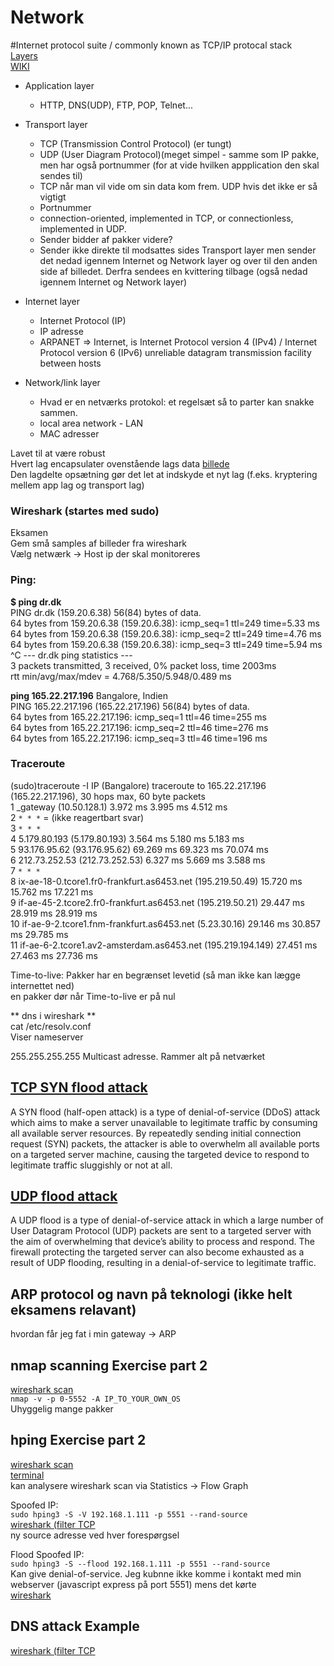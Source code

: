 # Network  


#Internet protocol suite / commonly known as TCP/IP protocal stack  
[Layers](IP_stack_connections.svg.png)  
[WIKI](https://en.wikipedia.org/wiki/Internet_protocol_suite#Key_architectural_principles)   

 * Application layer    
    * HTTP, DNS(UDP), FTP, POP, Telnet...   
 
 * Transport layer     
    * TCP (Transmission Control Protocol) (er tungt)  
    * UDP (User Diagram Protocol)(meget simpel - samme som IP pakke, men har også portnummer (for at vide hvilken appplication den skal sendes til)  
     * TCP når man vil vide om sin data kom frem. UDP hvis det ikke er så vigtigt  
    * Portnummer  
     * connection-oriented, implemented in TCP, or          connectionless, implemented in UDP.  
    * Sender bidder af pakker videre?  
    * Sender ikke direkte til modsattes sides Transport layer men sender det nedad igennem Internet og Network layer og over til den anden side af billedet. Derfra sendees en kvittering tilbage (også nedad igennem       Internet og Network layer)  

 * Internet layer  
    *   Internet Protocol (IP)
    *    IP adresse  
    * ARPANET => Internet, is Internet Protocol version 4           (IPv4) / Internet Protocol version 6 (IPv6) 
unreliable datagram transmission facility between hosts 
 
 * Network/link layer  
    *   Hvad er en netværks protokol: et regelsæt så to parter kan snakke sammen.  
    *   local area network - LAN  
    * MAC adresser  

Lavet til at være robust  
Hvert lag encapsulater ovenstående lags data [billede](UDP_encapsulation.svg.png)  
Den lagdelte opsætning gør det let at indskyde et nyt lag (f.eks. kryptering mellem app lag og transport lag)  

### Wireshark (startes med sudo)  
Eksamen  
Gem små samples af billeder fra wireshark  
Vælg netwærk -> Host ip der skal monitoreres  


### Ping:  
**$ ping dr.dk**  
PING dr.dk (159.20.6.38) 56(84) bytes of data.  
64 bytes from 159.20.6.38 (159.20.6.38): icmp_seq=1 ttl=249 time=5.33 ms  
64 bytes from 159.20.6.38 (159.20.6.38): icmp_seq=2 ttl=249 time=4.76 ms  
64 bytes from 159.20.6.38 (159.20.6.38): icmp_seq=3 ttl=249 time=5.94 ms  
^C
--- dr.dk ping statistics ---  
3 packets transmitted, 3 received, 0% packet loss, time 2003ms  
rtt min/avg/max/mdev = 4.768/5.350/5.948/0.489 ms    
 
**ping 165.22.217.196**   Bangalore, Indien  
PING 165.22.217.196 (165.22.217.196) 56(84) bytes of data.  
64 bytes from 165.22.217.196: icmp_seq=1 ttl=46 time=255 ms  
64 bytes from 165.22.217.196: icmp_seq=2 ttl=46 time=276 ms  
64 bytes from 165.22.217.196: icmp_seq=3 ttl=46 time=196 ms  

### Traceroute  
(sudo)traceroute -I IP   (Bangalore)
traceroute to 165.22.217.196 (165.22.217.196), 30 hops max, 60 byte packets  
 1  _gateway (10.50.128.1)  3.972 ms  3.995 ms  4.512 ms  
 2  `* * *` = (ikke reagertbart svar)  
 3 `* * *`  
 4  5.179.80.193 (5.179.80.193)  3.564 ms  5.180 ms  5.183 ms  
 5  93.176.95.62 (93.176.95.62)  69.269 ms  69.323 ms  70.074 ms  
 6  212.73.252.53 (212.73.252.53)  6.327 ms  5.669 ms  3.588 ms  
 7  `* * *`  
 8  ix-ae-18-0.tcore1.fr0-frankfurt.as6453.net   (195.219.50.49)  15.720 ms  15.762 ms  17.221 ms  
 9  if-ae-45-2.tcore2.fr0-frankfurt.as6453.net   (195.219.50.21)  29.447 ms  28.919 ms  28.919 ms  
10  if-ae-9-2.tcore1.fnm-frankfurt.as6453.net (5.23.30.16)    29.146 ms  30.857 ms  29.785 ms  
11  if-ae-6-2.tcore1.av2-amsterdam.as6453.net   (195.219.194.149)  27.451 ms  27.463 ms  27.736 ms  

Time-to-live: Pakker har en begrænset levetid (så man ikke kan lægge internettet ned)  
en pakker dør når Time-to-live er på nul  


** dns i wireshark **  
cat /etc/resolv.conf  
Viser nameserver  

255.255.255.255 Multicast adresse. Rammer alt på netværket  


## [TCP SYN flood attack](https://www.cloudflare.com/learning/ddos/syn-flood-ddos-attack/)  
A SYN flood (half-open attack) is a type of denial-of-service (DDoS) attack which aims to make a server unavailable to legitimate traffic by consuming all available server resources. By repeatedly sending initial connection request (SYN) packets, the attacker is able to overwhelm all available ports on a targeted server machine, causing the targeted device to respond to legitimate traffic sluggishly or not at all.  


## [UDP flood attack](https://www.cloudflare.com/learning/ddos/syn-flood-ddos-attack/)  
A UDP flood is a type of denial-of-service attack in which a large number of User Datagram Protocol (UDP) packets are sent to a targeted server with the aim of overwhelming that device’s ability to process and respond. The firewall protecting the targeted server can also become exhausted as a result of UDP flooding, resulting in a denial-of-service to legitimate traffic.  

## ARP protocol og navn på teknologi (ikke helt eksamens relavant)  
hvordan får jeg fat i min gateway -> ARP

## nmap scanning Exercise part 2  
[wireshark scan](./exercise/nmapScanning.pcapng)  
`nmap -v -p 0-5552 -A IP_TO_YOUR_OWN_OS`  
Uhyggelig mange pakker  

## hping Exercise part 2  
[wireshark scan](./exercise/hpingScan.pcapng)  
[terminal](./exercise/hpingScan.txt)  
kan analysere wireshark scan via Statistics -> Flow Graph

Spoofed IP:  
`sudo hping3 -S -V 192.168.1.111 -p 5551 --rand-source`  
[wireshark (filter TCP](./exercise/hping3SpoofedAddress.pcapng)  
ny source adresse ved hver forespørgsel  

Flood Spoofed IP:  
`sudo hping3 -S --flood 192.168.1.111 -p 5551 --rand-source`  
Kan give denial-of-service. Jeg kubnne ikke komme i kontakt med min webserver (javascript express på port 5551) mens det kørte  
[wireshark](./exercise/hping3SpoofedAddressFlooding.pcapng)  


## DNS attack Example  
[wireshark (filter TCP](./exercise/)  

